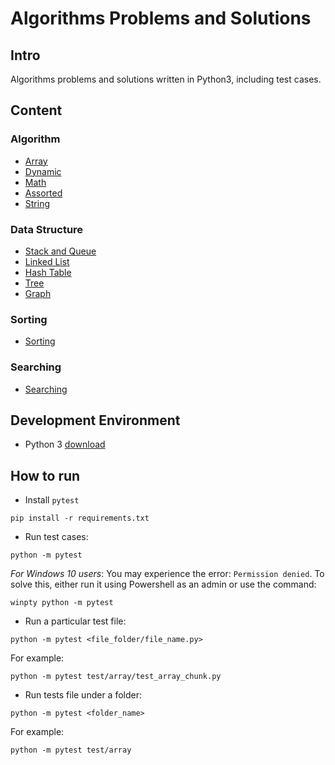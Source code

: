 # Algorithms Problems and Solutions

## Intro

Algorithms problems and solutions written in Python3, including test cases.

## Content

### Algorithm

- [Array](./algo/array)
- [Dynamic](./algo/dynamic)
- [Math](./algo/math)
- [Assorted](./algo/assorted)
- [String](./algo/string)

### Data Structure

- [Stack and Queue](./algo/ds/stack_queue)
- [Linked List](./algo/ds/linked_list)
- [Hash Table](./algo/ds/hash)
- [Tree](./algo/ds/tree)
- [Graph](./algo/ds/graph)

### Sorting

- [Sorting](./algo/sorting)

### Searching

- [Searching](./algo/searching)

## Development Environment

- Python 3 [download](https://www.python.org/downloads/)

## How to run

- Install `pytest`

```
pip install -r requirements.txt
```

- Run test cases:

```
python -m pytest
```

_For Windows 10 users_: You may experience the error: `Permission denied`. To solve this, either run it using Powershell as an admin or use the command:

```
winpty python -m pytest
```

- Run a particular test file:

```
python -m pytest <file_folder/file_name.py>
```

For example:

```
python -m pytest test/array/test_array_chunk.py
```

- Run tests file under a folder:

```
python -m pytest <folder_name>
```

For example:

```
python -m pytest test/array
```
